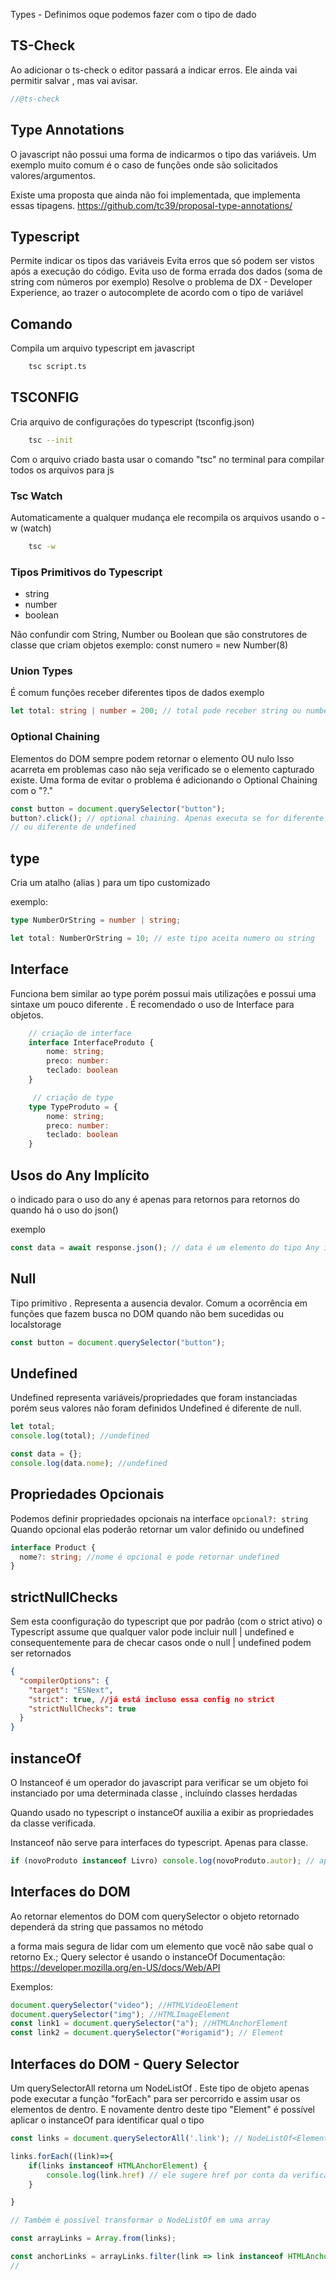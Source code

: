 Types - Definimos oque podemos fazer com o tipo de dado

## TS-Check

Ao adicionar o ts-check o editor passará a indicar erros.
Ele ainda vai permitir salvar , mas vai avisar.

```js
//@ts-check
```

## Type Annotations

O javascript não possui uma forma de indicarmos o tipo das variáveis.
Um exemplo muito comum é o caso de funções onde são solicitados valores/argumentos.

Existe uma proposta que ainda não foi implementada, que implementa essas tipagens.
https://github.com/tc39/proposal-type-annotations/

## Typescript

Permite indicar os tipos das variáveis
Evita erros que só podem ser vistos após a execução do código.
Evita uso de forma errada dos dados (soma de string com números por exemplo)
Resolve o problema de DX - Developer Experience, ao trazer o autocomplete de acordo com o tipo de variável

## Comando

Compila um arquivo typescript em javascript

```bash
    tsc script.ts
```

## TSCONFIG

Cria arquivo de configurações do typescript (tsconfig.json)

```bash
    tsc --init
```

Com o arquivo criado basta usar o comando "tsc" no terminal para compilar todos os arquivos para js

### Tsc Watch

Automaticamente a qualquer mudança ele recompila os arquivos usando
o -w (watch)

```bash
    tsc -w
```

### Tipos Primitivos do Typescript

- string
- number
- boolean

Não confundir com String, Number ou Boolean que são construtores de classe que
criam objetos
exemplo:
const numero = new Number(8)

### Union Types

É comum funções receber diferentes tipos de dados
exemplo

```ts
let total: string | number = 200; // total pode receber string ou number
```

### Optional Chaining

Elementos do DOM sempre podem retornar o elemento OU nulo
Isso acarreta em problemas caso não seja verificado se o elemento capturado existe.
Uma forma de evitar o problema é adicionando o Optional Chaining com o "?."

```ts
const button = document.querySelector("button");
button?.click(); // optional chaining. Apenas executa se for diferente de null
// ou diferente de undefined
```

## type

Cria um atalho (alias ) para um tipo customizado

exemplo:

```ts
type NumberOrString = number | string;

let total: NumberOrString = 10; // este tipo aceita numero ou string
```

## Interface

Funciona bem similar ao type porém possui mais utilizações e possui
uma sintaxe um pouco diferente . É recomendado o uso de Interface para objetos.

```ts
    // criação de interface
    interface InterfaceProduto {
        nome: string;
        preco: number:
        teclado: boolean
    }

     // criação de type
    type TypeProduto = {
        nome: string;
        preco: number:
        teclado: boolean
    }


```

## Usos do Any Implícito

o indicado para o uso do any é apenas para retornos para retornos do quando há o uso do json()

exemplo

```js
const data = await response.json(); // data é um elemento do tipo Any implicito
```

## Null

Tipo primitivo . Representa a ausencia devalor.
Comum a ocorrência em funções que fazem busca no DOM quando não bem sucedidas ou
localstorage

```js
const button = document.querySelector("button");
```

## Undefined

Undefined representa variáveis/propriedades que foram instanciadas
porém seus valores não foram definidos
Undefined é diferente de null.

```js
let total;
console.log(total); //undefined

const data = {};
console.log(data.nome); //undefined
```

## Propriedades Opcionais

Podemos definir propriedades opcionais na interface `opcional?: string `
Quando opcional elas poderão retornar um valor definido ou undefined

```ts
interface Product {
  nome?: string; //nome é opcional e pode retornar undefined
}
```

## strictNullChecks

Sem esta coonfiguração do typescript que por padrão (com o strict ativo) o Typescript assume que qualquer valor pode incluir null | undefined e consequentemente para de checar casos onde o null | undefined podem ser retornados

```json
{
  "compilerOptions": {
    "target": "ESNext",
    "strict": true, //já está incluso essa config no strict
    "strictNullChecks": true
  }
}
```

## instanceOf

O Instanceof é um operador do javascript para verificar se um objeto foi instanciado por uma determinada classe , incluíndo classes herdadas

Quando usado no typescript o instanceOf auxilia a exibir as propriedades da classe verificada.

Instanceof não serve para interfaces do typescript. Apenas para classe.

```ts
if (novoProduto instanceof Livro) console.log(novoProduto.autor); // após a verificação do instanceof o TS já aplica o autocomplete correto
```

## Interfaces do DOM

Ao retornar elementos do DOM com querySelector o objeto retornado dependerá da string que passamos no método

a forma mais segura de lidar com um elemento que você não sabe qual o retorno Ex.; Query selector é usando o instanceOf
Documentação: https://developer.mozilla.org/en-US/docs/Web/API

Exemplos:

```js
document.querySelector("video"); //HTMLVideoElement
document.querySelector("img"); //HTMLImageElement
const link1 = document.querySelector("a"); //HTMLAnchorElement
const link2 = document.querySelector("#origamid"); // Element
```

## Interfaces do DOM - Query Selector
Um querySelectorAll retorna um NodeListOf<Element> . 
Este tipo de objeto apenas pode executar a função "forEach" para ser percorrido e assim usar os elementos de dentro. E novamente dentro deste tipo "Element" é possível aplicar o instanceOf para identificar qual o tipo

```js
const links = document.querySelectorAll('.link'); // NodeListOf<Element> (uma array de nodelistOf com Element)

links.forEach((link)=>{
    if(links instanceof HTMLAnchorElement) {
        console.log(link.href) // ele sugere href por conta da verificação do instanceOf
    }

}

// Também é possível transformar o NodeListOf em uma array

const arrayLinks = Array.from(links);

const anchorLinks = arrayLinks.filter(link => link instanceof HTMLAnchorElement)
//
```
